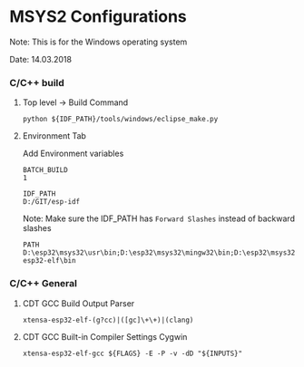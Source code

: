 # MSYS2 Configurations

Note: This is for the Windows operating system

Date: 14.03.2018

### C/C++ build


1. Top level -> Build Command

	`python ${IDF_PATH}/tools/windows/eclipse_make.py`

2. Environment Tab

	Add Environment variables

	```
	BATCH_BUILD
	1
	```

	```
	IDF_PATH
	D:/GIT/esp-idf
	```
	Note: Make sure the IDF_PATH has `Forward Slashes` instead of backward slashes

	```
	PATH
	D:\esp32\msys32\usr\bin;D:\esp32\msys32\mingw32\bin;D:\esp32\msys32\opt\xtensa-esp32-elf\bin
	```


### C/C++ General

1. CDT GCC Build Output Parser

	`xtensa-esp32-elf-(g?cc)|([gc]\+\+)|(clang)`

2. CDT GCC Built-in Compiler Settings Cygwin

	`xtensa-esp32-elf-gcc ${FLAGS} -E -P -v -dD "${INPUTS}"`
